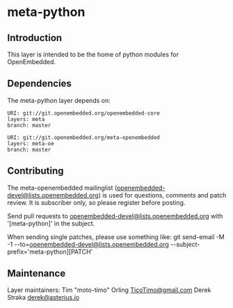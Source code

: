meta-python
================================

Introduction
-------------------------

This layer is intended to be the home of python modules for OpenEmbedded.

Dependencies
-------------------------

The meta-python layer depends on:

	URI: git://git.openembedded.org/openembedded-core
	layers: meta
	branch: master

	URI: git://git.openembedded.org/meta-openembedded
	layers: meta-oe
	branch: master

Contributing
-------------------------

The meta-openembedded mailinglist
(openembedded-devel@lists.openembedded.org) is used for questions,
comments and patch review. It is subscriber only, so please register
before posting.

Send pull requests to openembedded-devel@lists.openembedded.org with
'[meta-python]' in the subject.

When sending single patches, please use something like:
git send-email -M -1 --to=openembedded-devel@lists.openembedded.org --subject-prefix='meta-python][PATCH'

Maintenance
-------------------------

Layer maintainers:
        Tim "moto-timo" Orling <TicoTimo@gmail.com>
        Derek Straka <derek@asterius.io>

